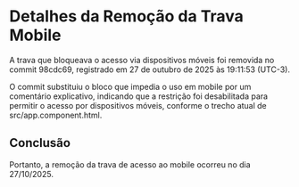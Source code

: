 # Detalhes da Remoção da Trava Mobile

A trava que bloqueava o acesso via dispositivos móveis foi removida no commit 98cdc69, registrado em 27 de outubro de 2025 às 19:11:53 (UTC-3).

O commit substituiu o bloco que impedia o uso em mobile por um comentário explicativo, indicando que a restrição foi desabilitada para permitir o acesso por dispositivos móveis, conforme o trecho atual de src/app.component.html.

## Conclusão

Portanto, a remoção da trava de acesso ao mobile ocorreu no dia 27/10/2025.